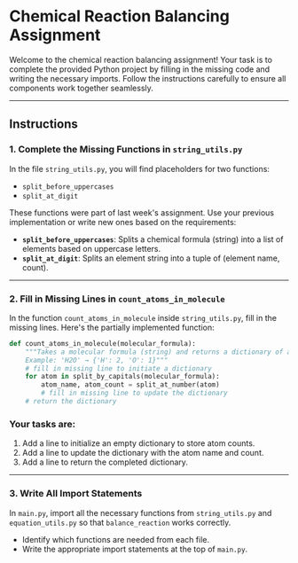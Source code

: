 # Chemical Reaction Balancing Assignment

Welcome to the chemical reaction balancing assignment! Your task is to complete the provided Python project by filling in the missing code and writing the necessary imports. Follow the instructions carefully to ensure all components work together seamlessly.

---

## Instructions

### 1. Complete the Missing Functions in `string_utils.py`
In the file `string_utils.py`, you will find placeholders for two functions:  
- `split_before_uppercases`  
- `split_at_digit`  

These functions were part of last week's assignment. Use your previous implementation or write new ones based on the requirements:  
- **`split_before_uppercases`**: Splits a chemical formula (string) into a list of elements based on uppercase letters.  
- **`split_at_digit`**: Splits an element string into a tuple of (element name, count).  

---

### 2. Fill in Missing Lines in `count_atoms_in_molecule`
In the function `count_atoms_in_molecule` inside `string_utils.py`, fill in the missing lines. Here's the partially implemented function:

```python
def count_atoms_in_molecule(molecular_formula):
    """Takes a molecular formula (string) and returns a dictionary of atom counts.  
    Example: 'H2O' → {'H': 2, 'O': 1}"""
    # fill in missing line to initiate a dictionary
    for atom in split_by_capitals(molecular_formula):
        atom_name, atom_count = split_at_number(atom)
        # fill in missing line to update the dictionary
    # return the dictionary
```

### Your tasks are:

1. Add a line to initialize an empty dictionary to store atom counts.  
2. Add a line to update the dictionary with the atom name and count.  
3. Add a line to return the completed dictionary.  

---

### 3. Write All Import Statements
In `main.py`, import all the necessary functions from `string_utils.py` and `equation_utils.py` so that `balance_reaction` works correctly.

- Identify which functions are needed from each file.  
- Write the appropriate import statements at the top of `main.py`.  

